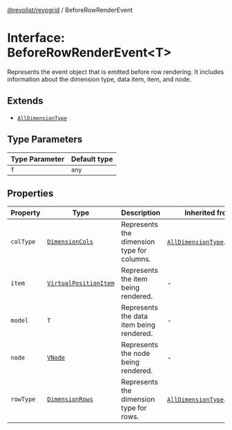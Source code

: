[@revolist/revogrid](README.md) / BeforeRowRenderEvent

# Interface: BeforeRowRenderEvent\<T\>

Represents the event object that is emitted before row rendering.
It includes information about the dimension type, data item, item, and node.

## Extends

- [`AllDimensionType`](Interface.AllDimensionType.md)

## Type Parameters

| Type Parameter | Default type |
| ------ | ------ |
| `T` | `any` |

## Properties

| Property | Type | Description | Inherited from | Defined in |
| ------ | ------ | ------ | ------ | ------ |
| `colType` | [`DimensionCols`](TypeAlias.DimensionCols.md) | Represents the dimension type for columns. | [`AllDimensionType`](Interface.AllDimensionType.md).`colType` | [src/types/interfaces.ts:738](https://github.com/revolist/revogrid/blob/684eab34b16e993178d736466d35507eda9850cd/src/types/interfaces.ts#L738) |
| `item` | [`VirtualPositionItem`](Interface.VirtualPositionItem.md) | Represents the item being rendered. | - | [src/types/interfaces.ts:707](https://github.com/revolist/revogrid/blob/684eab34b16e993178d736466d35507eda9850cd/src/types/interfaces.ts#L707) |
| `model` | `T` | Represents the data item being rendered. | - | [src/types/interfaces.ts:702](https://github.com/revolist/revogrid/blob/684eab34b16e993178d736466d35507eda9850cd/src/types/interfaces.ts#L702) |
| `node` | [`VNode`](Interface.VNode.md) | Represents the node being rendered. | - | [src/types/interfaces.ts:712](https://github.com/revolist/revogrid/blob/684eab34b16e993178d736466d35507eda9850cd/src/types/interfaces.ts#L712) |
| `rowType` | [`DimensionRows`](TypeAlias.DimensionRows.md) | Represents the dimension type for rows. | [`AllDimensionType`](Interface.AllDimensionType.md).`rowType` | [src/types/interfaces.ts:733](https://github.com/revolist/revogrid/blob/684eab34b16e993178d736466d35507eda9850cd/src/types/interfaces.ts#L733) |
